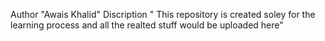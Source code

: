 Author "Awais Khalid"
Discription " This repository is created soley for the learning process and all the realted stuff would be uploaded here"